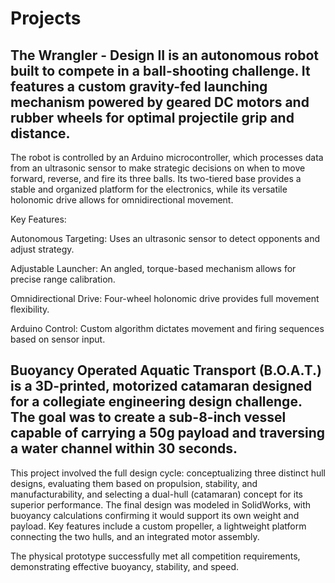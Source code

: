 # Projects
  ## The Wrangler - Design II is an autonomous robot built to compete in a ball-shooting challenge. It features a custom gravity-fed launching mechanism powered by geared DC motors and rubber wheels for optimal projectile grip and distance.
  
  The robot is controlled by an Arduino microcontroller, which processes data from an ultrasonic sensor to make strategic decisions on when to move forward, reverse, and fire its three balls. Its two-tiered base provides a stable and organized       platform for the electronics, while its versatile holonomic drive allows for omnidirectional movement.
  
  Key Features:
  
  Autonomous Targeting: Uses an ultrasonic sensor to detect opponents and adjust strategy.
  
  Adjustable Launcher: An angled, torque-based mechanism allows for precise range calibration.
  
  Omnidirectional Drive: Four-wheel holonomic drive provides full movement flexibility.
  
  Arduino Control: Custom algorithm dictates movement and firing sequences based on sensor input.
## Buoyancy Operated Aquatic Transport (B.O.A.T.) is a 3D-printed, motorized catamaran designed for a collegiate engineering design challenge. The goal was to create a sub-8-inch vessel capable of carrying a 50g payload and traversing a water channel within 30 seconds.

This project involved the full design cycle: conceptualizing three distinct hull designs, evaluating them based on propulsion, stability, and manufacturability, and selecting a dual-hull (catamaran) concept for its superior performance. The final design was modeled in SolidWorks, with buoyancy calculations confirming it would support its own weight and payload. Key features include a custom propeller, a lightweight platform connecting the two hulls, and an integrated motor assembly.

The physical prototype successfully met all competition requirements, demonstrating effective buoyancy, stability, and speed.
